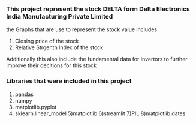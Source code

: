 
### This project represent the stock DELTA form Delta Electronics India Manufacturing Private Limited

the Graphs that are use to represent the stock value includes 
1) Closing price of the stock
2) Relative Strgenth Index of the stock

Additionally this also include the fundamental data for Invertors to further improve their decitions for this stock

### Libraries that were included in this project
1) pandas 
2) numpy 
3) matplotlib.pyplot 
4) sklearn.linear_model 
5)matplotlib
6)streamlit 
7)PIL 
8)matplotlib.dates 





